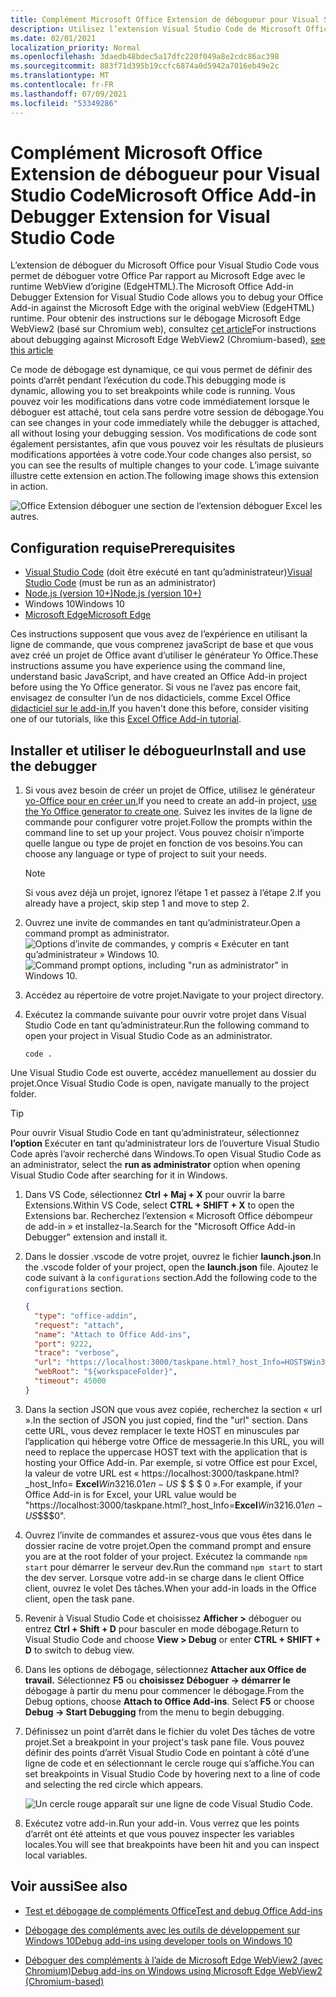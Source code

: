 ```yaml
---
title: Complément Microsoft Office Extension de débogueur pour Visual Studio Code
description: Utilisez l’extension Visual Studio Code de Microsoft Office déboguer votre Office de débogage.
ms.date: 02/01/2021
localization_priority: Normal
ms.openlocfilehash: 3daedb48bdec5a17dfc220f049a8e2cdc86ac398
ms.sourcegitcommit: 883f71d395b19ccfc6874a0d5942a7016eb49e2c
ms.translationtype: MT
ms.contentlocale: fr-FR
ms.lasthandoff: 07/09/2021
ms.locfileid: "53349286"
---
```

# <a name="microsoft-office-add-in-debugger-extension-for-visual-studio-code"></a><span data-ttu-id="f50c8-103">Complément Microsoft Office Extension de débogueur pour Visual Studio Code</span><span class="sxs-lookup"><span data-stu-id="f50c8-103">Microsoft Office Add-in Debugger Extension for Visual Studio Code</span></span>

<span data-ttu-id="f50c8-104">L’extension de déboguer du Microsoft Office pour Visual Studio Code vous permet de déboguer votre Office Par rapport au Microsoft Edge avec le runtime WebView d’origine (EdgeHTML).</span><span class="sxs-lookup"><span data-stu-id="f50c8-104">The Microsoft Office Add-in Debugger Extension for Visual Studio Code allows you to debug your Office Add-in against the Microsoft Edge with the original webView (EdgeHTML) runtime.</span></span> <span data-ttu-id="f50c8-105">Pour obtenir des instructions sur le débogage Microsoft Edge WebView2 (basé sur Chromium web), consultez [cet article](./debug-desktop-using-edge-chromium.md)</span><span class="sxs-lookup"><span data-stu-id="f50c8-105">For instructions about debugging against Microsoft Edge WebView2 (Chromium-based), [see this article](./debug-desktop-using-edge-chromium.md)</span></span>

<span data-ttu-id="f50c8-106">Ce mode de débogage est dynamique, ce qui vous permet de définir des points d’arrêt pendant l’exécution du code.</span><span class="sxs-lookup"><span data-stu-id="f50c8-106">This debugging mode is dynamic, allowing you to set breakpoints while code is running.</span></span> <span data-ttu-id="f50c8-107">Vous pouvez voir les modifications dans votre code immédiatement lorsque le déboguer est attaché, tout cela sans perdre votre session de débogage.</span><span class="sxs-lookup"><span data-stu-id="f50c8-107">You can see changes in your code immediately while the debugger is attached, all without losing your debugging session.</span></span> <span data-ttu-id="f50c8-108">Vos modifications de code sont également persistantes, afin que vous pouvez voir les résultats de plusieurs modifications apportées à votre code.</span><span class="sxs-lookup"><span data-stu-id="f50c8-108">Your code changes also persist, so you can see the results of multiple changes to your code.</span></span> <span data-ttu-id="f50c8-109">L’image suivante illustre cette extension en action.</span><span class="sxs-lookup"><span data-stu-id="f50c8-109">The following image shows this extension in action.</span></span>

![Office Extension déboguer une section de l’extension déboguer Excel les autres.](../images/vs-debugger-extension-for-office-addins.jpg)

## <a name="prerequisites"></a><span data-ttu-id="f50c8-111">Configuration requise</span><span class="sxs-lookup"><span data-stu-id="f50c8-111">Prerequisites</span></span>

- <span data-ttu-id="f50c8-112">[Visual Studio Code](https://code.visualstudio.com/) (doit être exécuté en tant qu’administrateur)</span><span class="sxs-lookup"><span data-stu-id="f50c8-112">[Visual Studio Code](https://code.visualstudio.com/) (must be run as an administrator)</span></span>
- [<span data-ttu-id="f50c8-113">Node.js (version 10+)</span><span class="sxs-lookup"><span data-stu-id="f50c8-113">Node.js (version 10+)</span></span>](https://nodejs.org/)
- <span data-ttu-id="f50c8-114">Windows 10</span><span class="sxs-lookup"><span data-stu-id="f50c8-114">Windows 10</span></span>
- [<span data-ttu-id="f50c8-115">Microsoft Edge</span><span class="sxs-lookup"><span data-stu-id="f50c8-115">Microsoft Edge</span></span>](https://www.microsoft.com/edge)

<span data-ttu-id="f50c8-116">Ces instructions supposent que vous avez de l’expérience en utilisant la ligne de commande, que vous comprenez javaScript de base et que vous avez créé un projet de Office avant d’utiliser le générateur Yo Office.</span><span class="sxs-lookup"><span data-stu-id="f50c8-116">These instructions assume you have experience using the command line, understand basic JavaScript, and have created an Office Add-in project before using the Yo Office generator.</span></span> <span data-ttu-id="f50c8-117">Si vous ne l’avez pas encore fait, envisagez de consulter l’un de nos didacticiels, comme Excel Office [didacticiel sur le add-in.](../tutorials/excel-tutorial.md)</span><span class="sxs-lookup"><span data-stu-id="f50c8-117">If you haven't done this before, consider visiting one of our tutorials, like this [Excel Office Add-in tutorial](../tutorials/excel-tutorial.md).</span></span>

## <a name="install-and-use-the-debugger"></a><span data-ttu-id="f50c8-118">Installer et utiliser le débogueur</span><span class="sxs-lookup"><span data-stu-id="f50c8-118">Install and use the debugger</span></span>

1. <span data-ttu-id="f50c8-119">Si vous avez besoin de créer un projet de Office, utilisez le générateur [yo-Office pour en créer un.](../quickstarts/excel-quickstart-jquery.md?tabs=yeomangenerator)</span><span class="sxs-lookup"><span data-stu-id="f50c8-119">If you need to create an add-in project, [use the Yo Office generator to create one](../quickstarts/excel-quickstart-jquery.md?tabs=yeomangenerator).</span></span> <span data-ttu-id="f50c8-120">Suivez les invites de la ligne de commande pour configurer votre projet.</span><span class="sxs-lookup"><span data-stu-id="f50c8-120">Follow the prompts within the command line to set up your project.</span></span> <span data-ttu-id="f50c8-121">Vous pouvez choisir n’importe quelle langue ou type de projet en fonction de vos besoins.</span><span class="sxs-lookup"><span data-stu-id="f50c8-121">You can choose any language or type of project to suit your needs.</span></span>

    > [!NOTE]
    > <span data-ttu-id="f50c8-122">Si vous avez déjà un projet, ignorez l’étape 1 et passez à l’étape 2.</span><span class="sxs-lookup"><span data-stu-id="f50c8-122">If you already have a project, skip step 1 and move to step 2.</span></span>

1. <span data-ttu-id="f50c8-123">Ouvrez une invite de commandes en tant qu’administrateur.</span><span class="sxs-lookup"><span data-stu-id="f50c8-123">Open a command prompt as administrator.</span></span>
   <span data-ttu-id="f50c8-124">![Options d’invite de commandes, y compris « Exécuter en tant qu’administrateur » Windows 10.](../images/run-as-administrator-vs-code.jpg)</span><span class="sxs-lookup"><span data-stu-id="f50c8-124">![Command prompt options, including "run as administrator" in Windows 10.](../images/run-as-administrator-vs-code.jpg)</span></span>

1. <span data-ttu-id="f50c8-125">Accédez au répertoire de votre projet.</span><span class="sxs-lookup"><span data-stu-id="f50c8-125">Navigate to your project directory.</span></span>

1. <span data-ttu-id="f50c8-126">Exécutez la commande suivante pour ouvrir votre projet dans Visual Studio Code en tant qu’administrateur.</span><span class="sxs-lookup"><span data-stu-id="f50c8-126">Run the following command to open your project in Visual Studio Code as an administrator.</span></span>

    ```command&nbsp;line
    code .
    ```

  <span data-ttu-id="f50c8-127">Une Visual Studio Code est ouverte, accédez manuellement au dossier du projet.</span><span class="sxs-lookup"><span data-stu-id="f50c8-127">Once Visual Studio Code is open, navigate manually to the project folder.</span></span>

  > [!TIP]
  > <span data-ttu-id="f50c8-128">Pour ouvrir Visual Studio Code en tant qu’administrateur, sélectionnez **l’option** Exécuter en tant qu’administrateur lors de l’ouverture Visual Studio Code après l’avoir recherché dans Windows.</span><span class="sxs-lookup"><span data-stu-id="f50c8-128">To open Visual Studio Code as an administrator, select the **run as administrator** option when opening Visual Studio Code after searching for it in Windows.</span></span>

1. <span data-ttu-id="f50c8-129">Dans VS Code, sélectionnez **Ctrl + Maj + X** pour ouvrir la barre Extensions.</span><span class="sxs-lookup"><span data-stu-id="f50c8-129">Within VS Code, select **CTRL + SHIFT + X** to open the Extensions bar.</span></span> <span data-ttu-id="f50c8-130">Recherchez l’extension « Microsoft Office débompeur de add-in » et installez-la.</span><span class="sxs-lookup"><span data-stu-id="f50c8-130">Search for the "Microsoft Office Add-in Debugger" extension and install it.</span></span>

1. <span data-ttu-id="f50c8-131">Dans le dossier .vscode de votre projet, ouvrez le fichier **launch.json**.</span><span class="sxs-lookup"><span data-stu-id="f50c8-131">In the .vscode folder of your project, open the **launch.json** file.</span></span> <span data-ttu-id="f50c8-132">Ajoutez le code suivant à la `configurations` section.</span><span class="sxs-lookup"><span data-stu-id="f50c8-132">Add the following code to the `configurations` section.</span></span>

    ```JSON
    {
      "type": "office-addin",
      "request": "attach",
      "name": "Attach to Office Add-ins",
      "port": 9222,
      "trace": "verbose",
      "url": "https://localhost:3000/taskpane.html?_host_Info=HOST$Win32$16.01$en-US$$$$0",
      "webRoot": "${workspaceFolder}",
      "timeout": 45000
    }
    ```

1. <span data-ttu-id="f50c8-133">Dans la section JSON que vous avez copiée, recherchez la section « url ».</span><span class="sxs-lookup"><span data-stu-id="f50c8-133">In the section of JSON you just copied, find the "url" section.</span></span> <span data-ttu-id="f50c8-134">Dans cette URL, vous devez remplacer le texte HOST en minuscules par l’application qui héberge votre Office de messagerie.</span><span class="sxs-lookup"><span data-stu-id="f50c8-134">In this URL, you will need to replace the uppercase HOST text with the application that is hosting your Office Add-in.</span></span> <span data-ttu-id="f50c8-135">Par exemple, si votre Office est pour Excel, la valeur de votre URL est « https://localhost:3000/taskpane.html?_host_Info= <strong>Excel</strong>$Win 32$16.01$en-US$ \$ \$ \$ 0 ».</span><span class="sxs-lookup"><span data-stu-id="f50c8-135">For example, if your Office Add-in is for Excel, your URL value would be "https://localhost:3000/taskpane.html?_host_Info=<strong>Excel</strong>$Win32$16.01$en-US$\$\$\$0".</span></span>

1. <span data-ttu-id="f50c8-136">Ouvrez l’invite de commandes et assurez-vous que vous êtes dans le dossier racine de votre projet.</span><span class="sxs-lookup"><span data-stu-id="f50c8-136">Open the command prompt and ensure you are at the root folder of your project.</span></span> <span data-ttu-id="f50c8-137">Exécutez la commande `npm start` pour démarrer le serveur dev.</span><span class="sxs-lookup"><span data-stu-id="f50c8-137">Run the command `npm start` to start the dev server.</span></span> <span data-ttu-id="f50c8-138">Lorsque votre add-in se charge dans le client Office client, ouvrez le volet Des tâches.</span><span class="sxs-lookup"><span data-stu-id="f50c8-138">When your add-in loads in the Office client, open the task pane.</span></span>

1. <span data-ttu-id="f50c8-139">Revenir à Visual Studio Code et choisissez **Afficher >** déboguer ou entrez **Ctrl + Shift + D** pour basculer en mode débogage.</span><span class="sxs-lookup"><span data-stu-id="f50c8-139">Return to Visual Studio Code and choose **View > Debug** or enter **CTRL + SHIFT + D** to switch to debug view.</span></span>

1. <span data-ttu-id="f50c8-140">Dans les options de débogage, sélectionnez **Attacher aux Office de travail.** Sélectionnez **F5** ou **choisissez Déboguer -> démarrer le** débogage à partir du menu pour commencer le débogage.</span><span class="sxs-lookup"><span data-stu-id="f50c8-140">From the Debug options, choose **Attach to Office Add-ins**. Select **F5** or choose **Debug -> Start Debugging** from the menu to begin debugging.</span></span>

1. <span data-ttu-id="f50c8-141">Définissez un point d’arrêt dans le fichier du volet Des tâches de votre projet.</span><span class="sxs-lookup"><span data-stu-id="f50c8-141">Set a breakpoint in your project's task pane file.</span></span> <span data-ttu-id="f50c8-142">Vous pouvez définir des points d’arrêt Visual Studio Code en pointant à côté d’une ligne de code et en sélectionnant le cercle rouge qui s’affiche.</span><span class="sxs-lookup"><span data-stu-id="f50c8-142">You can set breakpoints in Visual Studio Code by hovering next to a line of code and selecting the red circle which appears.</span></span>

    ![Un cercle rouge apparaît sur une ligne de code Visual Studio Code.](../images/set-breakpoint.jpg)

1. <span data-ttu-id="f50c8-144">Exécutez votre add-in.</span><span class="sxs-lookup"><span data-stu-id="f50c8-144">Run your add-in.</span></span> <span data-ttu-id="f50c8-145">Vous verrez que les points d’arrêt ont été atteints et que vous pouvez inspecter les variables locales.</span><span class="sxs-lookup"><span data-stu-id="f50c8-145">You will see that breakpoints have been hit and you can inspect local variables.</span></span>

## <a name="see-also"></a><span data-ttu-id="f50c8-146">Voir aussi</span><span class="sxs-lookup"><span data-stu-id="f50c8-146">See also</span></span>

- [<span data-ttu-id="f50c8-147">Test et débogage de compléments Office</span><span class="sxs-lookup"><span data-stu-id="f50c8-147">Test and debug Office Add-ins</span></span>](test-debug-office-add-ins.md)

- [<span data-ttu-id="f50c8-148">Débogage des compléments avec les outils de développement sur Windows 10</span><span class="sxs-lookup"><span data-stu-id="f50c8-148">Debug add-ins using developer tools on Windows 10</span></span>](debug-add-ins-using-f12-developer-tools-on-windows-10.md)

- [<span data-ttu-id="f50c8-149">Déboguer des compléments à l’aide de Microsoft Edge WebView2 (avec Chromium)</span><span class="sxs-lookup"><span data-stu-id="f50c8-149">Debug add-ins on Windows using Microsoft Edge WebView2 (Chromium-based)</span></span>](debug-desktop-using-edge-chromium.md)
